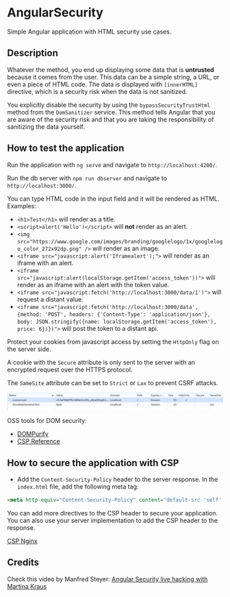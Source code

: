 # AngularSecurity

Simple Angular application with HTML security use cases.

## Description

Whatever the method, you end up displaying some data that is **untrusted** because it comes from the user. This data can be a simple string, a URL, or even a piece of HTML code. The data is displayed with `[innerHTML]` directive, which is a security risk when the data is not sanitized.

You explicitly disable the security by using the `bypassSecurityTrustHtml` method from the `DomSanitizer` service. This method tells Angular that you are aware of the security risk and that you are taking the responsibility of sanitizing the data yourself.

## How to test the application

Run the application with `ng serve` and navigate to `http://localhost:4200/`.

Run the db server with `npm run dbserver` and navigate to `http://localhost:3000/`.

You can type HTML code in the input field and it will be rendered as HTML.
Examples: 

- `<h1>Test</h1>` will render as a title.
- `<script>alert('Hello')</script>` will **not** render as an alert.
- `<img src="https://www.google.com/images/branding/googlelogo/1x/googlelogo_color_272x92dp.png" />` will render as an image.
- `<iframe src="javascript:alert('Iframealert');">` will render as an iframe with an alert.
- `<iframe src="javascript:alert(localStorage.getItem('access_token'))">` will render as an iframe with an alert with the token value.
- `<iframe src="javascript:fetch('http://localhost:3000/data/1')">` will request a distant value.
- `<iframe src="javascript:fetch('http://localhost:3000/data', {method: 'POST', headers: {'Content-Type': 'application/json'}, body: JSON.stringify({name: localStorage.getItem('access_token'), price: 6})})">` will post the token to a distant api.

Protect your cookies from javascript access by setting the `HttpOnly` flag on the server side.

A cookie with the `Secure` attribute is only sent to the server with an encrypted request over the HTTPS protocol.

The `SameSite` attribute can be set to `Strict` or `Lax` to prevent CSRF attacks.

![Local cookies with httpOnly flag](doc_cookies.png)

OSS tools for DOM security:

- [DOMPurify](https://github.com/cure53/DOMPurify)
- [CSP Reference](https://content-security-policy.com/)

## How to secure the application with CSP

- Add the `Content-Security-Policy` header to the server response.
In the `index.html` file, add the following meta tag:

```html
<meta http-equiv="Content-Security-Policy" content="default-src 'self'; img-src 'self'; script-src 'self' https://apis.google.com;">
```

You can add more directives to the CSP header to secure your application.
You can also use your server implementation to add the CSP header to the response.

[CSP Nginx](https://content-security-policy.com/examples/nginx/)

## Credits

Check this video by Manfred Steyer: [Angular Security live hacking with Martina Kraus](https://www.youtube.com/live/HAsWTXIMJnQ)